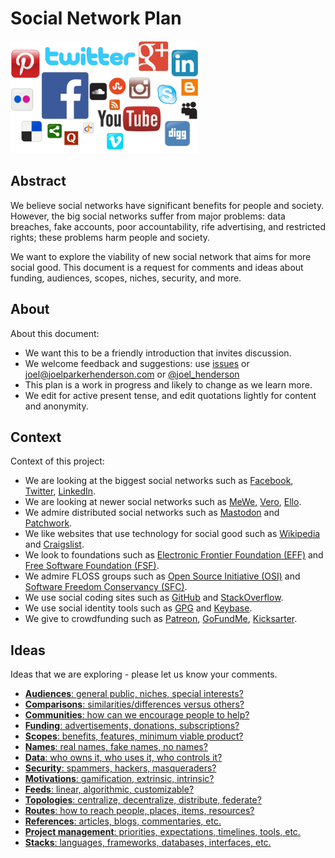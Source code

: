 # Social Network Plan

<img src="README.png" width="300" height="180" alt="Social network icons">


## Abstract

We believe social networks have significant benefits for people and society. However, the big social networks suffer from major problems: data breaches, fake accounts, poor accountability, rife advertising, and restricted rights; these problems harm people and society. 

We want to explore the viability of new social network that aims for more social good. This document is a request for comments and ideas about funding, audiences, scopes, niches, security, and more.


## About

About this document:

* We want this to be a friendly introduction that invites discussion.
* We welcome feedback and suggestions: use [issues](https://github.com/joelparkerhenderson/social_network_plan/issues) or joel@joelparkerhenderson.com or [@joel_henderson](https://twitter.com/joel_henderson)
* This plan is a work in progress and likely to change as we learn more.
* We edit for active present tense, and edit quotations lightly for content and anonymity.


## Context

Context of this project:
* We are looking at the biggest social networks such as 
[Facebook](https://facebook.com),
[Twitter](https://twitter.com),
[LinkedIn](https://linkedin.com).
* We are looking at newer social networks such as
[MeWe](https:://mewe.com), [Vero](https://www.vero.co/), [Ello](https://ello.co/).
* We admire distributed social networks such as
[Mastodon](https://mastodon.social) and
[Patchwork](https://github.com/ssbc/patchwork).
* We like websites that use technology for social good such as 
[Wikipedia](https://wikipedia.org) and
[Craigslist](https://craigslist.org).
* We look to foundations such as 
[Electronic Frontier Foundation (EFF)](http://eff.org/) and
[Free Software Foundation (FSF)](http://fsf.org).
* We admire FLOSS groups such as 
[Open Source Initiative (OSI)](http://opensource.org/) and 
[Software Freedom Conservancy (SFC)](https://sfconservancy.org/).
* We use social coding sites such as 
[GitHub](https://github.com) and
[StackOverflow](https://stackoverflow.com).
* We use social identity tools such as 
[GPG](https://www.gnupg.org/) and
[Keybase](keybase.io).
* We give to crowdfunding such as [Patreon](https://www.patreon.com), [GoFundMe](https://www.gofundme.com/), [Kicksarter](https://www.kickstarter.com).


## Ideas

Ideas that we are exploring - please let us know your comments.

* [**Audiences**: general public, niches, special interests?](docs/ideas/audiences.md)
* [**Comparisons**: similarities/differences versus others?](docs/ideas/comparisons.md)
* [**Communities**: how can we encourage people to help?](docs/ideas/communities.md)
* [**Funding**: advertisements, donations, subscriptions?](docs/ideas/funding.md)
* [**Scopes**: benefits, features, minimum viable product?](docs/ideas/scopes.md)
* [**Names**: real names, fake names, no names?](docs/ideas/names.md)
* [**Data**: who owns it, who uses it, who controls it?](docs/ideas/data.md)
* [**Security**: spammers, hackers, masqueraders?](docs/ideas/security.md)
* [**Motivations**: gamification, extrinsic, intrinsic?](docs/ideas/motivations.md)
* [**Feeds**: linear, algorithmic, customizable?](docs/ideas/feeds.md)
* [**Topologies**: centralize, decentralize, distribute, federate?](docs/ideas/topologies.md)
* [**Routes**: how to reach people, places, items, resources?](docs/ideas/routes.md)
* [**References**: articles, blogs, commentaries, etc.](docs/ideas/references.md)
* [**Project management**: priorities, expectations, timelines, tools, etc.](docs/implementations/projectmanagement.md)
* [**Stacks**: languages, frameworks, databases, interfaces, etc.](docs/implementations/stacks.md)

<!--
Original content vs. resharing

* "Reshares are part and parcel of a community - even before the days of the Internet. For many, gossip is part of socializing. A friend posted that he's just getting married. People will want to spread the word. How can they without reshares? Rewrite it themselves? Resharing is simply part of usual human interaction."
-->


<!-- How to describe a social network?

We see challenges in how people describe social networks; we suggest starter questions.

Examples:

* **Benefits**: give me reasons to try your product.
* **Privacy**: what is your privacy policy, including sharing with 3rd party?
* **Platform**: is your product aiming to be a platform, API, plugin, integation, etc.?
* **Access**: mobile, web, desktop, native, etc.?
* **Code**: open source, closed source, etc.?
* (more?)

-->


<!--

User Experience


Sign in

Discuss sign in options via:
* Email address and password
* Multi-factor e.g. mobile phone SMS, Google Authenticator app
* Providers e.g. Google, Facebook, LinkedIn
* Protocols e.g. OAuth, SAML
* Integrators e.g. Okta.com


Stories

Discuss stories:
* Can we use RSS?
* Can we use Atom?
* Why/how to provide what companies say they want, e.g. ads, analytics, branding?

-->
